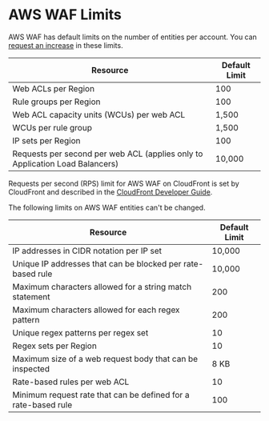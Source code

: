 # AWS WAF Limits<a name="limits"></a>

AWS WAF has default limits on the number of entities per account\. You can [request an increase](https://console.aws.amazon.com/support/home#/case/create?issueType=service-limit-increase&limitType=service-code-waf) in these limits\.


| Resource | Default Limit | 
| --- | --- | 
| Web ACLs per Region | 100 | 
| Rule groups per Region | 100 | 
| Web ACL capacity units \(WCUs\) per web ACL | 1,500 | 
| WCUs per rule group | 1,500 | 
| IP sets per Region | 100 | 
| Requests per second per web ACL \(applies only to Application Load Balancers\) | 10,000 | 

Requests per second \(RPS\) limit for AWS WAF on CloudFront is set by CloudFront and described in the [CloudFront Developer Guide](http://docs.aws.amazon.com/AmazonCloudFront/latest/DeveloperGuide/cloudfront-limits.html)\.

The following limits on AWS WAF entities can't be changed\.


| Resource | Default Limit | 
| --- | --- | 
| IP addresses in CIDR notation per IP set |  10,000  | 
| Unique IP addresses that can be blocked per rate\-based rule |  10,000  | 
| Maximum characters allowed for a string match statement |  200  | 
| Maximum characters allowed for each regex pattern |  200  | 
| Unique regex patterns per regex set | 10 | 
| Regex sets per Region | 10 | 
| Maximum size of a web request body that can be inspected |  8 KB  | 
| Rate\-based rules per web ACL | 10 | 
| Minimum request rate that can be defined for a rate\-based rule |  100  | 